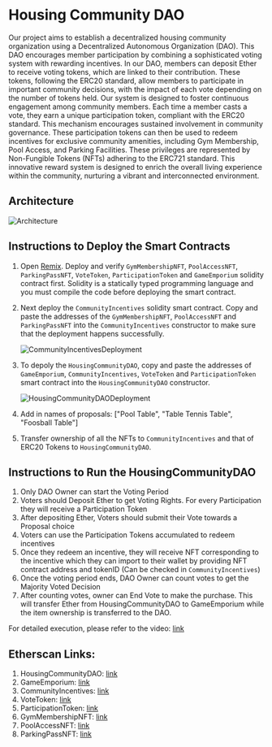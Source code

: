 # Housing Community DAO

Our project aims to establish a decentralized housing community organization using a Decentralized Autonomous Organization (DAO). This DAO encourages member participation by combining a sophisticated voting system with rewarding incentives. In our DAO, members can deposit Ether to receive voting tokens, which are linked to their contribution. These tokens, following the ERC20 standard, allow members to participate in important community decisions, with the impact of each vote depending on the number of tokens held. Our system is designed to foster continuous engagement among community members. Each time a member casts a vote, they earn a unique participation token, compliant with the ERC20 standard. This mechanism encourages sustained involvement in community governance. These participation tokens can then be used to redeem incentives for exclusive community amenities, including Gym Membership, Pool Access, and Parking Facilities. These privileges are represented by Non-Fungible Tokens (NFTs) adhering to the ERC721 standard. This innovative reward system is designed to enrich the overall
living experience within the community, nurturing a vibrant and interconnected environment.

## Architecture
![Architecture](https://github.com/arushi297/Blockchain-and-Crypto-DAO-impl/blob/main/images/DAO_Architecture.png)

## Instructions to Deploy the Smart Contracts

1. Open [Remix](https://remix.ethereum.org/). Deploy and verify `GymMembershipNFT`, `PoolAccessNFT`, `ParkingPassNFT`, `VoteToken`, `ParticipationToken` and `GameEmporium` solidity contract first. Solidity is a statically typed programming language and you must compile the code before deploying the smart contract.
2. Next deploy the `CommunityIncentives` solidity smart contract. Copy and paste the addresses of the `GymMembershipNFT`, `PoolAccessNFT` and `ParkingPassNFT` into the `CommunityIncentives` constructor to make sure that the deployment happens successfully.
   
   ![CommunityIncentivesDeployment](https://github.com/arushi297/Blockchain-and-Crypto-DAO-impl/blob/main/images/CommunityIncentivesDeployment.png)
   
4. To depoly the `HousingCommunityDAO`, copy and paste the addresses of `GameEmporium`, `CommunityIncentives`, `VoteToken` and `ParticipationToken` smart contract into the `HousingCommunityDAO` constructor.

   ![HousingCommunityDAODeployment](https://github.com/arushi297/Blockchain-and-Crypto-DAO-impl/blob/main/images/HousingCommunityDAODeployment.png)
   
6. Add in names of proposals: ["Pool Table", "Table Tennis Table", "Foosball Table"]
7. Transfer ownership of all the NFTs to `CommunityIncentives` and that of ERC20 Tokens to `HousingCommunityDAO`.

## Instructions to Run the HousingCommunityDAO 

1. Only DAO Owner can start the Voting Period
2. Voters should Deposit Ether to get Voting Rights. For every Participation they will receive a Participation Token
3. After depositing Ether, Voters should submit their Vote towards a Proposal choice
4. Voters can use the Participation Tokens accumulated to redeem incentives
5. Once they redeem an incentive, they will receive NFT corresponding to the incentive which they can import to their wallet by providing NFT contract address and tokenID (Can be checked in `CommunityIncentives`)
6. Once the voting period ends, DAO Owner can count votes to get the Majority Voted Decision
7. After counting votes, owner can End Vote to make the purchase. This will transfer Ether from HousingCommunityDAO to GameEmporium while the item ownership is transferred to the DAO.

For detailed execution, please refer to the video: [link](https://youtu.be/ThCUuC\_xw0s?feature=shared)

## Etherscan Links:

1. HousingCommunityDAO: [link](https://sepolia.etherscan.io/address/0x3903d4e7000687e2b43b7c73bba231f9e21aaace#code)
2. GameEmporium: [link](https://sepolia.etherscan.io/address/0xbf34dee1297c846541021f215a91d537f3f20822#code)
3. CommunityIncentives: [link](https://sepolia.etherscan.io/address/0xe17ee6d9fb7e5384ea1f9fa11f73c99ff4aa3f7c#code)
4. VoteToken: [link](https://sepolia.etherscan.io/address/0xfcf40be5d0b7c2b32cc572146c54d44df08aa0d1#code)
5. ParticipationToken: [link](https://sepolia.etherscan.io/address/0x150ea0948319ff7d4da77e028a6da03b5004288c#code)
6. GymMembershipNFT: [link](https://sepolia.etherscan.io/address/0x238604e0f6cff0d71805d3267cb92ce8724cf25b#code)
7. PoolAccessNFT: [link](https://sepolia.etherscan.io/address/0xd6f16369592d8b559505852cb6d1d7dda874f00f#code)
8. ParkingPassNFT: [link](https://sepolia.etherscan.io/address/0x6faff2831a447d4eb48c5e3adcda919609ce95fd#code)

